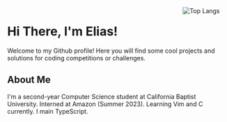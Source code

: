 <img hspace="16" align="right" src="https://github-readme-stats.vercel.app/api/top-langs/?username=eliasmurcray&langs_count=10" alt="Top Langs">

<h1>Hi There, I'm Elias!</h1>
<p>Welcome to my Github profile! Here you will find some cool projects and solutions for coding competitions or challenges.</p>

<h2>About Me</h2>
<p>I'm a second-year Computer Science student at California Baptist University. Interned at Amazon (Summer 2023). Learning Vim and C currently. I main TypeScript.</p>
